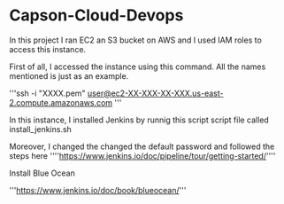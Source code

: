 # Capson-Cloud-Devops

In this project I ran EC2 an S3 bucket on AWS and I used IAM roles to access this instance.

First of all, I accessed the instance using this command.  All the names mentioned is just as an example.

'''ssh -i "XXXX.pem" user@ec2-XX-XXX-XX-XXX.us-east-2.compute.amazonaws.com '''

In this instance, I installed Jenkins by runnig this script script file called install_jenkins.sh

Moreover, I changed the changed the default password and followed the steps here
''''https://www.jenkins.io/doc/pipeline/tour/getting-started/''''

Install Blue Ocean

'''https://www.jenkins.io/doc/book/blueocean/'''





